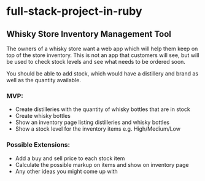 # full-stack-project-in-ruby

## Whisky Store Inventory Management Tool

The owners of a whisky store want a web app which will help them keep on top of the store inventory. This is not an app that customers will see, but will be used to check stock levels and see what needs to be ordered soon.

You should be able to add stock, which would have a distillery and brand as well as the quantity available.

### MVP:

- Create distilleries with the quantity of whisky bottles that are in stock
- Create whisky bottles
- Show an inventory page listing distilleries and whisky bottles
- Show a stock level for the inventory items e.g. High/Medium/Low

### Possible Extensions:

- Add a buy and sell price to each stock item
- Calculate the possible markup on items and show on inventory page
- Any other ideas you might come up with

